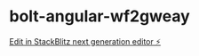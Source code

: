 # bolt-angular-wf2gweay

[Edit in StackBlitz next generation editor ⚡️](https://stackblitz.com/~/github.com/sauravptl/bolt-angular-wf2gweay)
